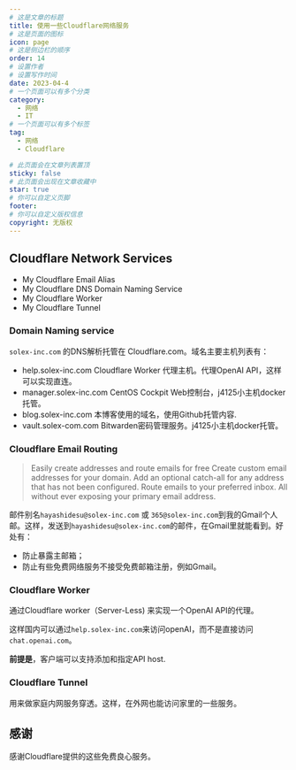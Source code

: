 ```yaml
---
# 这是文章的标题
title: 使用一些Cloudflare网络服务
# 这是页面的图标
icon: page
# 这是侧边栏的顺序
order: 14
# 设置作者
# 设置写作时间
date: 2023-04-4
# 一个页面可以有多个分类
category:
  - 网络
  - IT
# 一个页面可以有多个标签
tag:
  - 网络
  - Cloudflare

# 此页面会在文章列表置顶
sticky: false
# 此页面会出现在文章收藏中
star: true
# 你可以自定义页脚
footer: 
# 你可以自定义版权信息
copyright: 无版权
---
```





## Cloudflare Network Services

- My Cloudflare Email Alias
- My Cloudflare DNS Domain Naming Service
- My Cloudflare Worker
- My Cloudflare Tunnel

### Domain Naming service

`solex-inc.com` 的DNS解析托管在 Cloudflare.com。域名主要主机列表有：
- help.solex-inc.com  Cloudflare Worker 代理主机。代理OpenAI API，这样可以实现直连。
- manager.solex-inc.com CentOS Cockpit Web控制台，j4125小主机docker托管。
- blog.solex-inc.com 本博客使用的域名，使用Github托管内容.
- vault.solex-com.com Bitwarden密码管理服务。j4125小主机docker托管。



### Cloudflare Email Routing

>Easily create addresses and route emails for free
Create custom email addresses for your domain. Add an optional catch-all for any address that has not been configured. Route emails to your preferred inbox. All without ever exposing your primary email address.

邮件别名`hayashidesu@solex-inc.com` 或 `365@solex-inc.com`到我的Gmail个人邮。这样，发送到`hayashidesu@solex-inc.com`的邮件，在Gmail里就能看到。好处有：

- 防止暴露主邮箱；
- 防止有些免费网络服务不接受免费邮箱注册，例如Gmail。


### Cloudflare Worker

通过Cloudflare worker（Server-Less) 来实现一个OpenAI API的代理。

这样国内可以通过`help.solex-inc.com`来访问openAI，而不是直接访问`chat.openai.com`。

**前提是**，客户端可以支持添加和指定API host.


### Cloudflare Tunnel

用来做家庭内网服务穿透。这样，在外网也能访问家里的一些服务。


## 感谢

感谢Cloudflare提供的这些免费良心服务。